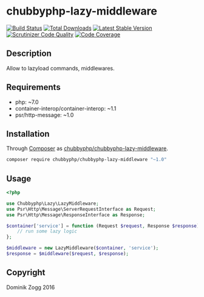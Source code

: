 # chubbyphp-lazy-middleware

[![Build Status](https://api.travis-ci.org/chubbyphp/chubbyphp-lazy-middleware.png?branch=master)](https://travis-ci.org/chubbyphp/chubbyphp-lazy-middleware)
[![Total Downloads](https://poser.pugx.org/chubbyphp/chubbyphp-lazy-middleware/downloads.png)](https://packagist.org/packages/chubbyphp/chubbyphp-lazy-middleware)
[![Latest Stable Version](https://poser.pugx.org/chubbyphp/chubbyphp-lazy-middleware/v/stable.png)](https://packagist.org/packages/chubbyphp/chubbyphp-lazy-middleware)
[![Scrutinizer Code Quality](https://scrutinizer-ci.com/g/chubbyphp/chubbyphp-lazy-middleware/badges/quality-score.png?b=master)](https://scrutinizer-ci.com/g/chubbyphp/chubbyphp-lazy-middleware/?branch=master)
[![Code Coverage](https://scrutinizer-ci.com/g/chubbyphp/chubbyphp-lazy-middleware/badges/coverage.png?b=master)](https://scrutinizer-ci.com/g/chubbyphp/chubbyphp-lazy-middleware/?branch=master)

## Description

Allow to lazyload commands, middlewares.

## Requirements

 * php: ~7.0
 * container-interop/container-interop: ~1.1
 * psr/http-message: ~1.0

## Installation

Through [Composer](http://getcomposer.org) as [chubbyphp/chubbyphp-lazy-middleware][1].

```sh
composer require chubbyphp/chubbyphp-lazy-middleware "~1.0"
```

## Usage

```php
<?php

use Chubbyphp\Lazy\LazyMiddleware;
use Psr\Http\Message\ServerRequestInterface as Request;
use Psr\Http\Message\ResponseInterface as Response;

$container['service'] = function (Request $request, Response $response) {
    // run some lazy logic
};

$middleware = new LazyMiddleware($container, 'service');
$response = $middleware($request, $response);
```

[1]: https://packagist.org/packages/chubbyphp/chubbyphp-lazy-middleware

## Copyright

Dominik Zogg 2016
